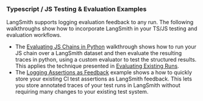 ### Typescript / JS Testing & Evaluation Examples

LangSmith supports logging evaluation feedback to any run. The following walkthroughs show how to incorporate LangSmith in your TS/JS testing and evaluation workflows.

- The [Evaluating JS Chains in Python](./typescript-testing-examples/eval-in-python/) walkthrough shows how to run your JS chain over a LangSmith dataset and then evaluate the resulting traces in python, using a custom evaluator to test the structured results. This applies the technique presented in [Evaluating Existing Runs](./testing-examples/evaluate-existing-test-project/evaluate_runs.ipynb).
- The [Logging Assertions as Feedback](./typescript-testing-examples/simple-test/) example shows a how to quickly store your existing CI test assertions as LangSmith feedback. This lets you store annotated traces of your test runs in LangSmith without requiring many changes to your existing test system.
